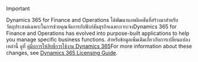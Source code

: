 > [!IMPORTANT]
> <span data-ttu-id="a11fa-101">Dynamics 365 for Finance and Operations ได้พัฒนาแอพลิเคชันที่สร้างมาสำหรับวัตถุประสงค์เฉพาะในการช่วยคุณจัดการกับฟังก์ชันธุรกิจเฉพาะเจาะจง</span><span class="sxs-lookup"><span data-stu-id="a11fa-101">Dynamics 365 for Finance and Operations has evolved into purpose-built applications to help you manage specific business functions.</span></span> <span data-ttu-id="a11fa-102">สำหรับข้อมูลเพิ่มเติมเกี่ยวกับการเปลี่ยนแปลงเหล่านี้ ดูที่ [คู่มือการให้สิทธิ์การใช้งาน Dynamics 365](https://mbs.microsoft.com/Files/public/365/Dynamics365LicensingGuide.pdf)</span><span class="sxs-lookup"><span data-stu-id="a11fa-102">For more information about these changes, see [Dynamics 365 Licensing Guide](https://mbs.microsoft.com/Files/public/365/Dynamics365LicensingGuide.pdf).</span></span>
 
